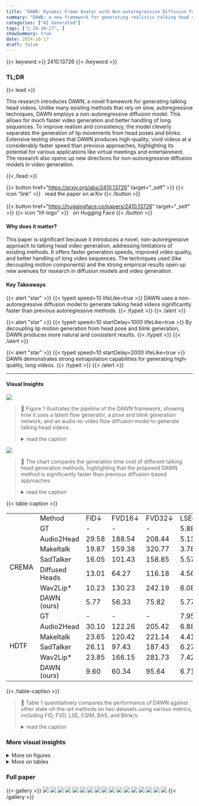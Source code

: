 ```yaml
---
title: "DAWN: Dynamic Frame Avatar with Non-autoregressive Diffusion Framework for Talking Head Video Generation"
summary: "DAWN: a new framework for generating realistic talking head videos from a single image and audio, using a fast non-autoregressive diffusion model to overcome limitations of previous approaches."
categories: ["AI Generated"]
tags: ["🔖 24-10-17", ]
showSummary: true
date: 2024-10-17
draft: false
---
```


{{< keyword >}} 2410.13726 {{< /keyword >}}

### TL;DR


{{< lead >}}

This research introduces DAWN, a novel framework for generating talking head videos.  Unlike many existing methods that rely on slow, autoregressive techniques, DAWN employs a non-autoregressive diffusion model.  This allows for much faster video generation and better handling of long sequences. To improve realism and consistency, the model cleverly separates the generation of lip movements from head poses and blinks.  Extensive testing shows that DAWN produces high-quality, vivid videos at a considerably faster speed than previous approaches, highlighting its potential for various applications like virtual meetings and entertainment. The research also opens up new directions for non-autoregressive diffusion models in video generation.

{{< /lead >}}


{{< button href="https://arxiv.org/abs/2410.13726" target="_self" >}}
{{< icon "link" >}} &nbsp; read the paper on arXiv
{{< /button >}}
<br><br>
{{< button href="https://huggingface.co/papers/2410.13726" target="_self" >}}
{{< icon "hf-logo" >}} &nbsp; on Hugging Face
{{< /button >}}

#### Why does it matter?
This paper is significant because it introduces a novel, non-autoregressive approach to talking head video generation, addressing limitations of existing methods.  It offers faster generation speeds, improved video quality, and better handling of long video sequences.  The techniques used (like decoupling motion components) and the strong empirical results open up new avenues for research in diffusion models and video generation.
#### Key Takeaways

{{< alert "star" >}}
{{< typeit speed=10 lifeLike=true >}} DAWN uses a non-autoregressive diffusion model to generate talking head videos significantly faster than previous autoregressive methods. {{< /typeit >}}
{{< /alert >}}

{{< alert "star" >}}
{{< typeit speed=10 startDelay=1000 lifeLike=true >}} By decoupling lip motion generation from head pose and blink generation, DAWN produces more natural and consistent results. {{< /typeit >}}
{{< /alert >}}

{{< alert "star" >}}
{{< typeit speed=10 startDelay=2000 lifeLike=true >}} DAWN demonstrates strong extrapolation capabilities for generating high-quality, long videos. {{< /typeit >}}
{{< /alert >}}

------
#### Visual Insights



![](https://ai-paper-reviewer.com/2410.13726/figures_4_0.png)

> 🔼 Figure 1 illustrates the pipeline of the DAWN framework, showing how it uses a latent flow generator, a pose and blink generation network, and an audio-to-video flow diffusion model to generate talking head videos.
> <details>
> <summary>read the caption</summary>
> Figure 1: The pipeline of DAWN. First, we train the Latent Flow Generator (LFG) in (a) to extract the motion representation from the video. Then the Pose and Blink generation Network (PBNet) in (b) is utilized to generate the head pose and blink sequences of the avatar. Subsequently, the Audio-to-Video Flow Diffusion Model (A2V-FDM) in (c) generates the talking head video from the source image conditioned by the audio and pose/blink sequences provided by the PBNet.
> </details>





![](https://ai-paper-reviewer.com/2410.13726/charts_16_0.png)

> 🔼 The chart compares the generation time cost of different talking head generation methods, highlighting that the proposed DAWN method is significantly faster than previous diffusion-based approaches.
> <details>
> <summary>read the caption</summary>
> Figure 5: The comparison experiment on generation time cost. The “*” refers to diffusion-based methods.
> </details>





{{< table-caption >}}
<table id='2' style='font-size:18px'><tr><td></td><td>Method</td><td>FID↓</td><td>FVD16↓</td><td>FVD32↓</td><td>LSEc↑</td><td>LSED↓</td><td>CSIM↑</td><td>BAS</td><td>Blink/s</td></tr><tr><td rowspan="7">CREMA</td><td>GT</td><td>-</td><td>-</td><td>-</td><td>5.88</td><td>7.87</td><td>1</td><td>0.192</td><td>0.24</td></tr><tr><td>Audio2Head</td><td>29.58</td><td>188.54</td><td>208.44</td><td>5.13</td><td>7.92</td><td>0.660</td><td>0.274</td><td>0.01</td></tr><tr><td>MakeItalk</td><td>19.87</td><td>159.38</td><td>320.77</td><td>3.78</td><td>9.15</td><td>0.788</td><td>0.261</td><td>0.05</td></tr><tr><td>SadTalker</td><td>16.05</td><td>101.43</td><td>158.85</td><td>5.57</td><td>7.36</td><td>0.808</td><td>0.244</td><td>0.33</td></tr><tr><td>Diffused Heads</td><td>13.01</td><td>64.27</td><td>116.18</td><td>4.56</td><td>9.26</td><td>0.673</td><td>0.185</td><td>0.26</td></tr><tr><td>Wav2Lip*</td><td>10.23</td><td>130.23</td><td>242.19</td><td>6.08</td><td>7.74</td><td>0.801</td><td>-</td><td>-</td></tr><tr><td>DAWN (ours)</td><td>5.77</td><td>56.33</td><td>75.82</td><td>5.77</td><td>8.14</td><td>0.845</td><td>0.231</td><td>0.29</td></tr><tr><td rowspan="6">HDTF</td><td>GT</td><td>-</td><td>-</td><td>-</td><td>7.95</td><td>7.33</td><td>1</td><td>0.267</td><td>0.75</td></tr><tr><td>Audio2Head</td><td>30.10</td><td>122.26</td><td>205.42</td><td>6.88</td><td>7.58</td><td>0.705</td><td>0.290</td><td>0.09</td></tr><tr><td>MakeItalk</td><td>23.65</td><td>120.42</td><td>221.14</td><td>4.41</td><td>9.69</td><td>0.744</td><td>0.295</td><td>0.09</td></tr><tr><td>SadTalker</td><td>26.11</td><td>97.43</td><td>187.43</td><td>6.27</td><td>8.03</td><td>0.767</td><td>0.297</td><td>0.47</td></tr><tr><td>Wav2Lip*</td><td>23.85</td><td>166.15</td><td>281.73</td><td>7.42</td><td>7.44</td><td>0.701</td><td>-</td><td>-</td></tr><tr><td>DAWN (ours)</td><td>9.60</td><td>60.34</td><td>95.64</td><td>6.71</td><td>7.94</td><td>0.790</td><td>0.281</td><td>0.86</td></tr></table>{{< /table-caption >}}

> 🔼 Table 1 quantitatively compares the performance of DAWN against other state-of-the-art methods on two datasets using various metrics, including FID, FVD, LSE, CSIM, BAS, and Blink/s.
> <details>
> <summary>read the caption</summary>
> Table 1: Quantitative comparison with several state-of-the-art methods methods on HDTF (Zhang et al., 2021) and CREMA (Cao et al., 2014) datasets. * Wav2Lip generated videos that only contain lip motions, while the rest remain still images. “↑” indicates better performance with higher values, while “↓” indicates better performance with lower values. For both BAS and Blink/s, we consider performance to be better when they are closer to the ground truth.
> </details>



### More visual insights

<details>
<summary>More on figures
</summary>


![](https://ai-paper-reviewer.com/2410.13726/figures_4_1.png)

> 🔼 The figure illustrates the overall architecture of DAWN, showing the three main components: Latent Flow Generator (LFG), Pose and Blink generation Network (PBNet), and Audio-to-Video Flow Diffusion Model (A2V-FDM), and their interactions.
> <details>
> <summary>read the caption</summary>
> Figure 1: The pipeline of DAWN. First, we train the Latent Flow Generator (LFG) in (a) to extract the motion representation from the video. Then the Pose and Blink generation Network (PBNet) in (b) is utilized to generate the head pose and blink sequences of the avatar. Subsequently, the Audio-to-Video Flow Diffusion Model (A2V-FDM) in (c) generates the talking head video from the source image conditioned by the audio and pose/blink sequences provided by the PBNet.
> </details>



![](https://ai-paper-reviewer.com/2410.13726/figures_8_0.png)

> 🔼 Figure 2 shows a qualitative comparison of DAWN with other state-of-the-art talking head generation methods on two datasets, highlighting DAWN's superior video quality, lip synchronization, identity preservation, and head motion.
> <details>
> <summary>read the caption</summary>
> Figure 2: Qualitative comparison with several state-of-the-art methods on HDTF (Zhang et al., 2021) and CREMA (Cao et al., 2014) datasets. Our method produces higher-quality results in video quality, lip-sync consistency, identity preservation, and head motions.
> </details>



![](https://ai-paper-reviewer.com/2410.13726/figures_10_0.png)

> 🔼 Figure 3 shows the results of cross-identity reenactment, where audio, head pose, and blink signals from one video are used to generate a talking head video from a different source image.
> <details>
> <summary>read the caption</summary>
> Figure 3: Visualization of cross-identity reenactment. We extract the audio, head pose, and blink signals from the video in the first row, and use them to drive the source image, generating the talking head video in the second row.
> </details>



![](https://ai-paper-reviewer.com/2410.13726/figures_15_0.png)

> 🔼 Figure 4 presents qualitative results demonstrating the model's ability to generate high-resolution talking head videos across various portrait styles, including photos, paintings, anime, and sketches.
> <details>
> <summary>read the caption</summary>
> Figure 4: The qualitative study on higher resolution (256 × 256) and different portrait styles.
> </details>



![](https://ai-paper-reviewer.com/2410.13726/figures_17_0.png)

> 🔼 The figure visualizes the results of cross-identity reenactment, showing how the model can generate talking head videos using audio, pose, and blink signals from one video and apply them to a different source image.
> <details>
> <summary>read the caption</summary>
> Figure 3: Visualization of cross-identity reenactment. We extract the audio, head pose, and blink signals from the video in the first row, and use them to drive the source image, generating the talking head video in the second row.
> </details>



</details>




<details>
<summary>More on tables
</summary>


{{< table-caption >}}
<br><table id='2' style='font-size:20px'><tr><td>Method</td><td>Time(s)↓</td><td>FID↓</td><td>FVD16↓</td><td>FVD32↓</td><td>LSEc↑</td><td>LSED↓</td></tr><tr><td>SAR</td><td>11.42</td><td>13.00</td><td>120.33</td><td>210.52</td><td>4.34</td><td>8.29</td></tr><tr><td>TTR</td><td>19.25</td><td>9.77</td><td>95.42</td><td>137.14</td><td>4.87</td><td>8.68</td></tr><tr><td>Ours</td><td>7.32</td><td>9.60</td><td>60.34</td><td>95.64</td><td>6.71</td><td>7.94</td></tr></table>{{< /table-caption >}}
> 🔼 Table 2 compares the proposed non-autoregressive method with SAR and TTR methods in terms of generation time, FID, FVD16, FVD32, LSEC, and LSED scores on the CREMA dataset.
> <details>
> <summary>read the caption</summary>
> Table 2: Comparison with other generation strategies. The semi-autoregressive (SAR) generation strategy is similar to He et al. (2023). The two temporal resolution (TTR) generation method is mentioned in Harvey et al. (2022).
> </details>

{{< table-caption >}}
<br><table id='4' style='font-size:20px'><tr><td>Inference length</td><td>FID↓</td><td>FVD16↓</td><td>FVD32↓</td><td>LSEc↑</td><td>LSED↓</td></tr><tr><td>40</td><td>9.35</td><td>59.58</td><td>94.09</td><td>5.76</td><td>7.89</td></tr><tr><td>100</td><td>9.83</td><td>61.72</td><td>98.80</td><td>6.41</td><td>7.96</td></tr><tr><td>200</td><td>9.60</td><td>60.34</td><td>95.64</td><td>6.71</td><td>7.94</td></tr><tr><td>400</td><td>10.36</td><td>61.57</td><td>97.84</td><td>6.63</td><td>8.12</td></tr><tr><td>600</td><td>10.30</td><td>60.44</td><td>96.62</td><td>6.76</td><td>8.02</td></tr></table>{{< /table-caption >}}
> 🔼 Table 3 shows the quantitative results of the extrapolation experiment by changing the inference length, demonstrating the stable performance of the model across different lengths.
> <details>
> <summary>read the caption</summary>
> Table 3: The experiment of extrapolation evaluation. “Inference length” refers to the number of frames generated in a single inference process.
> </details>

{{< table-caption >}}
<br><table id='2' style='font-size:18px'><tr><td>Method</td><td>GT PB</td><td>FID↓</td><td>FVD16↓</td><td>FVD32↓</td><td>LSEc↑</td><td>LSED↓</td></tr><tr><td>only stage 1</td><td></td><td>7.95</td><td>81.84</td><td>126.52</td><td>4.38</td><td>10.04</td></tr><tr><td>only stage 2</td><td></td><td>13.71</td><td>125.75</td><td>166.83</td><td>6.14</td><td>8.43</td></tr><tr><td>DAWN</td><td></td><td>9.68</td><td>52.05</td><td>87.11</td><td>6.71</td><td>7.99</td></tr><tr><td>w/o PBNet</td><td>x</td><td>15.20</td><td>100.94</td><td>162.35</td><td>5.79</td><td>8.36</td></tr><tr><td>DAWN</td><td>x</td><td>9.60</td><td>60.34</td><td>95.64</td><td>6.71</td><td>7.94</td></tr></table>{{< /table-caption >}}
> 🔼 Table 4 presents the ablation study results of the two-stage curriculum learning (TCL) and Pose and Blink generation Network (PBNet), comparing different model configurations on various metrics such as FID, FVD16, FVD32, LSEC, and LSED.
> <details>
> <summary>read the caption</summary>
> Table 4: Ablation study on TCL and PBNet. The “GT PB” refers to whether to use ground truth pose/blink signal.
> </details>

{{< table-caption >}}
<br><table id='4' style='font-size:20px'><tr><td>Window</td><td>FID↓</td><td>FVD16↓</td><td>FVD32↓</td><td>LSEc↑</td><td>LSED↓</td></tr><tr><td>20</td><td>14.47</td><td>159.19</td><td>217.54</td><td>5.69</td><td>8.97</td></tr><tr><td>40</td><td>10.93</td><td>72.93</td><td>114.52</td><td>6.35</td><td>8.33</td></tr><tr><td>80</td><td>9.68</td><td>52.05</td><td>87.11</td><td>6.71</td><td>7.99</td></tr><tr><td>200</td><td>9.44</td><td>53.48</td><td>88.84</td><td>6.60</td><td>7.94</td></tr><tr><td>None</td><td>9.70</td><td>63.95</td><td>103.83</td><td>6.37</td><td>8.15</td></tr></table>{{< /table-caption >}}
> 🔼 Table 5 shows the ablation study on the local attention mechanism with different window sizes, showing that a window size of 80 yields the best performance.
> <details>
> <summary>read the caption</summary>
> Table 5: Ablation study on the local attention mechanism. The 'window' means the window size in the local attention operation. The “None” means we use the original attention mechanism instead.
> </details>

</details>


### Full paper

{{< gallery >}}
<img src="https://ai-paper-reviewer.com/2410.13726/1.png" class="grid-w50 md:grid-w33 xl:grid-w25" />
<img src="https://ai-paper-reviewer.com/2410.13726/2.png" class="grid-w50 md:grid-w33 xl:grid-w25" />
<img src="https://ai-paper-reviewer.com/2410.13726/3.png" class="grid-w50 md:grid-w33 xl:grid-w25" />
<img src="https://ai-paper-reviewer.com/2410.13726/4.png" class="grid-w50 md:grid-w33 xl:grid-w25" />
<img src="https://ai-paper-reviewer.com/2410.13726/5.png" class="grid-w50 md:grid-w33 xl:grid-w25" />
<img src="https://ai-paper-reviewer.com/2410.13726/6.png" class="grid-w50 md:grid-w33 xl:grid-w25" />
<img src="https://ai-paper-reviewer.com/2410.13726/7.png" class="grid-w50 md:grid-w33 xl:grid-w25" />
<img src="https://ai-paper-reviewer.com/2410.13726/8.png" class="grid-w50 md:grid-w33 xl:grid-w25" />
<img src="https://ai-paper-reviewer.com/2410.13726/9.png" class="grid-w50 md:grid-w33 xl:grid-w25" />
<img src="https://ai-paper-reviewer.com/2410.13726/10.png" class="grid-w50 md:grid-w33 xl:grid-w25" />
<img src="https://ai-paper-reviewer.com/2410.13726/11.png" class="grid-w50 md:grid-w33 xl:grid-w25" />
<img src="https://ai-paper-reviewer.com/2410.13726/12.png" class="grid-w50 md:grid-w33 xl:grid-w25" />
<img src="https://ai-paper-reviewer.com/2410.13726/13.png" class="grid-w50 md:grid-w33 xl:grid-w25" />
<img src="https://ai-paper-reviewer.com/2410.13726/14.png" class="grid-w50 md:grid-w33 xl:grid-w25" />
<img src="https://ai-paper-reviewer.com/2410.13726/15.png" class="grid-w50 md:grid-w33 xl:grid-w25" />
<img src="https://ai-paper-reviewer.com/2410.13726/16.png" class="grid-w50 md:grid-w33 xl:grid-w25" />
<img src="https://ai-paper-reviewer.com/2410.13726/17.png" class="grid-w50 md:grid-w33 xl:grid-w25" />
{{< /gallery >}}